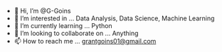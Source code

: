 - 👋 Hi, I’m @G-Goins
- 👀 I’m interested in ... Data Analysis, Data Science, Machine Learning
- 🌱 I’m currently learning ... Python
- 💞️ I’m looking to collaborate on ... Anything
- 📫 How to reach me ... grantgoins01@gmail.com

<!---
G-Goins/G-Goins is a ✨ special ✨ repository because its `README.md` (this file) appears on your GitHub profile.
You can click the Preview link to take a look at your changes.
--->
